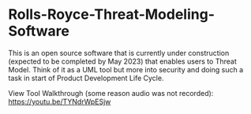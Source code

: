 # Rolls-Royce-Threat-Modeling-Software
This is an open source software that is currently under construction (expected to be completed by May 2023) that enables users to Threat Model. Think of it as a UML tool but more into security and doing such a task in start of Product Development Life Cycle.

View Tool Walkthrough (some reason audio was not recorded):
https://youtu.be/TYNdrWpESjw

